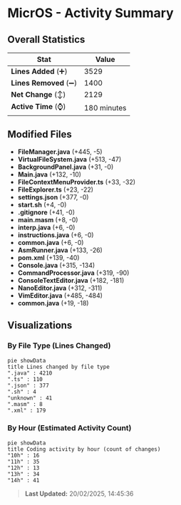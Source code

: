 # MicrOS - Activity Summary 

## Overall Statistics

| Stat                   | Value                                                             |
| ---------------------- | ----------------------------------------------------------------- |
| **Lines Added** (➕)   | 3529                                          |
| **Lines Removed** (➖) | 1400                                        |
| **Net Change** (↕)    | 2129                |
| **Active Time** (⌚)   | 180 minutes |


## Modified Files
- **FileManager.java** (+445, -5)
- **VirtualFileSystem.java** (+513, -47)
- **BackgroundPanel.java** (+31, -0)
- **Main.java** (+132, -10)
- **FileContextMenuProvider.ts** (+33, -32)
- **FileExplorer.ts** (+23, -22)
- **settings.json** (+377, -0)
- **start.sh** (+4, -0)
- **.gitignore** (+41, -0)
- **main.masm** (+8, -0)
- **interp.java** (+6, -0)
- **instructions.java** (+6, -0)
- **common.java** (+6, -0)
- **AsmRunner.java** (+133, -26)
- **pom.xml** (+139, -40)
- **Console.java** (+315, -134)
- **CommandProcessor.java** (+319, -90)
- **ConsoleTextEditor.java** (+182, -181)
- **NanoEditor.java** (+312, -311)
- **VimEditor.java** (+485, -484)
- **common.java** (+19, -18)

## Visualizations

### By File Type (Lines Changed)

```mermaid
pie showData
title Lines changed by file type
".java" : 4210
".ts" : 110
".json" : 377
".sh" : 4
"unknown" : 41
".masm" : 8
".xml" : 179
```

### By Hour (Estimated Activity Count)

```mermaid
pie showData
title Coding activity by hour (count of changes)
"10h" : 16
"11h" : 35
"12h" : 13
"13h" : 34
"14h" : 41
```


> **Last Updated:** 20/02/2025, 14:45:36